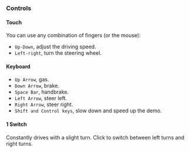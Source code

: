
### Controls
#### Touch
You can use any combination of fingers (or the mouse):
- `Up-Down`, adjust the driving speed.
- `Left-right`, turn the steering wheel.
#### Keyboard
- `Up Arrow`, gas.
- `Down Arrow`, brake.
- `Space Bar`, handbrake.
- `Left Arrow`, steer left.
- `Right Arrow`, steer right.
- `Shift and Control keys`, slow down and speed up the demo.
#### 1 Switch
Constantly drives with a slight turn. Click to switch between left turns and right turns.





